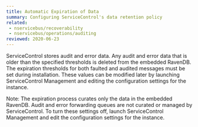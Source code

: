 ```yaml
---
title: Automatic Expiration of Data
summary: Configuring ServiceControl's data retention policy
related:
 - nservicebus/recoverability
 - nservicebus/operations/auditing
reviewed: 2020-06-23
---
```


ServiceControl stores audit and error data. Any audit and error data that is older than the specified thresholds is deleted from the embedded RavenDB. The expiration thresholds for both faulted and audited messages must be set during installation. These values can be modified later by launching ServiceControl Management and editing the configuration settings for the instance.

Note: The expiration process curates only the data in the embedded RavenDB. Audit and error forwarding queues are not curated or managed by ServiceControl. To turn these settings off, launch ServiceControl Management and edit the configuration settings for the instance.

